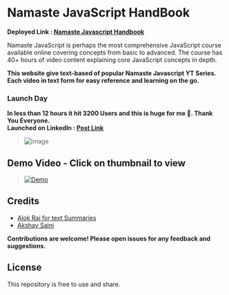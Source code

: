 
# Namaste JavaScript HandBook

**Deployed Link : [Namaste Javascript Handbook](https://bit.ly/NJS-HB)**

Namaste JavaScript is perhaps the most comprehensive JavaScript course available online covering concepts from basic to advanced. The course has 40+ hours of video content explaining core JavaScript concepts in depth.

**This website give text-based of popular Namaste Javascript YT Series. Each video in text form for easy reference and learning on the go.**

### Launch Day

**In less than 12 hours it hit 3200 Users and this is huge for me 💖. Thank You Everyone.** <br />
**Launched on LinkedIn : [Post Link](https://www.linkedin.com/feed/update/urn:li:activity:7104396629280997376/)**

> ![image](https://github.com/MohitSinghChauhan/Namaste-Javascript-Handbook/assets/72142831/175e21ef-01a8-45ea-9708-ac92ed9a251d)


## Demo Video - Click on thumbnail to view
> [![Demo](https://img.youtube.com/vi/Z3yqncMqc9M/0.jpg)](https://www.linkedin.com/feed/update/urn:li:activity:7104396629280997376/)

## Credits
- [Alok Raj for text Summaries](https://github.com/alok722/namaste-javascript-notes)
- [Akshay Saini](https://github.com/akshaymarch7)

**Contributions are welcome! Please open issues for any feedback and suggestions.**

## License

This repository is free to use and share.
